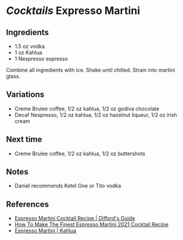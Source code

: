 # *Cocktails* Expresso Martini

## Ingredients
* 1.5 oz  vodka
* 1 oz    Kahlua
* 1       Nespresso espresso

Combine all ingredients with ice. Shake until chilled. Strain into martini glass.

## Variations
* Creme Brulee coffee, 1/2 oz kahlua, 1/2 oz godiva chocolate
* Decaf Nespresso, 1/2 oz kahlua, 1/2 oz hazelnut liqueur, 1/2 oz irish cream

## Next time
* Creme Brulee coffee, 1/2 oz kahlua, 1/2 oz buttershots

## Notes
* Daniel recommends Ketel One or Tito vodka

## References
* [Espresso Martini Cocktail Recipe | Difford's Guide](https://www.diffordsguide.com/cocktails/recipe/725/espresso-martini)
* [How To Make The Finest Espresso Martini 2021 Cocktail Recipe](https://www.dmarge.com/espresso-martini-cocktail-recipe)
* [Espresso Martini | Kahlua](https://www.kahlua.com/en-us/drinks/espresso-martini/)

